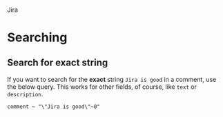 ####
Jira
####

Searching
=========

Search for exact string
-----------------------
If you want to search for the **exact** string `Jira is good` in a comment, use the below query.
This works for other fields, of course, like `text` or `description`.
```jql
comment ~ "\"Jira is good\"~0"
```